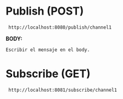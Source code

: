 # Publish (POST)

```
 http://localhost:8080/publish/channel1
```
**BODY:**
```
Escribir el mensaje en el body.
```

# Subscribe (GET)
```
 http://localhost:8081/subscribe/channel1
```